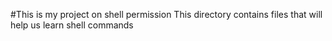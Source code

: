 #This is my project on shell permission
This directory contains files that will help us learn shell commands
